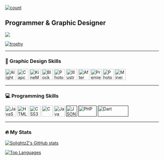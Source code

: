 <a href="#">
    <img alt="count" src="https://github.com/SolightzZ/SolightzZ/blob/main/7_C7178FE.gif"/>
</a>

## Programmer & Graphic Designer
![](https://komarev.com/ghpvc/?username=SolightzZ&label=PROFILE+VIEWS)

[![trophy](https://github-profile-trophy.vercel.app/?username=SolightzZ)](https://github.com/SolightzZ)

---

### 🎨 Graphic Design Skills
<p>
    <a href="#" target="_blank" rel="noreferrer"><img src="https://play-lh.googleusercontent.com/OU0BlP8C9-V7ECl2crma7B48nzDbK7liSLjn0j_fpTlyWG6qyEE-mw_KFZ9aOXF0a3w=w240-h480-rw" width="36" height="36" alt="Alight Motion" /></a>
    <a href="www.capcut.com" target="_blank" rel="noreferrer"><img src="https://lf16-web-buz.capcut.com/obj/capcut-web-buz-sg/ies/lvweb_os_monorepo/platformSSR/d6b9a2694351b831-264.png" width="36" height="36" alt="Capcut" /></a>
    <a href="https://play.google.com/store/apps/details?id=com.nexstreaming.app.kinemasterfree&hl=th" target="_blank" rel="noreferrer"><img src="https://play-lh.googleusercontent.com/Jaw57u6LQJNeqKfjJER9MM5On66ZXopBk3rrShag1BBZrX6cZdxxIMGf8nYA_Av0meA=s48-rw" width="36" height="36" alt="KineMaster" /></a>
    <a href="https://www.blockbench.net/" target="_blank" rel="noreferrer"><img src="https://github.com/JannisX11/blockbench/blob/master/icon.png" width="36" height="36" alt="Blockbench" /></a>
    <a href="https://www.adobe.com/uk/products/photoshop.html" target="_blank" rel="noreferrer"><img src="https://www.adobe.com/cc-shared/assets/img/product-icons/svg/photoshop.svg" width="36" height="36" alt="Photoshop" /></a>
    <a href="https://www.adobe.com/uk/products/illustrator.html" target="_blank" rel="noreferrer"><img src="https://www.adobe.com/cc-shared/assets/img/product-icons/svg/illustrator.svg" width="36" height="36" alt="Illustrator" /></a>
    <a href="https://www.adobe.com/uk/products/aftereffects.html" target="_blank" rel="noreferrer"><img src="https://www.adobe.com/cc-shared/assets/img/product-icons/svg/after-effects.svg" width="36" height="36" alt="After Effects" /></a>
    <a href="https://www.adobe.com/uk/products/premiere.html" target="_blank" rel="noreferrer"><img src="https://www.adobe.com/cc-shared/assets/img/product-icons/svg/premiere-pro.svg" width="36" height="36" alt="Premiere Pro" /></a>
    <a href="https://www.photopea.com/" target="_blank" rel="noreferrer"><img src="https://styles.redditmedia.com/t5_3gshh/styles/communityIcon_8jb0t9ym80q31.png" width="36" height="36" alt="Photopea" /></a>
    <a href="https://www.mineimator.com/" target="_blank" rel="noreferrer"><img src="https://pbs.twimg.com/profile_images/1429934230776262657/1xRY_OFK_400x400.jpg" width="36" height="36" alt="Mineimator" /></a>
</p>

---

### 💻 Programming Skills
<p align="left">
    <a href="https://developer.mozilla.org/en-US/docs/Web/JavaScript" target="_blank" rel="noreferrer"><img src="https://raw.githubusercontent.com/danielcranney/readme-generator/main/public/icons/skills/javascript-colored.svg" width="36" height="36" alt="JavaScript" /></a>
    <a href="https://developer.mozilla.org/en-US/docs/Glossary/HTML5" target="_blank" rel="noreferrer"><img src="https://raw.githubusercontent.com/danielcranney/readme-generator/main/public/icons/skills/html5-colored.svg" width="36" height="36" alt="HTML5" /></a>
    <a href="https://www.w3.org/TR/CSS/#css" target="_blank" rel="noreferrer"><img src="https://raw.githubusercontent.com/danielcranney/readme-generator/main/public/icons/skills/css3-colored.svg" width="36" height="36" alt="CSS3" /></a>
    <a href="https://docs.microsoft.com/en-us/cpp/?view=msvc-170" target="_blank" rel="noreferrer"><img src="https://raw.githubusercontent.com/danielcranney/readme-generator/main/public/icons/skills/c-colored.svg" width="36" height="36" alt="C" /></a>
    <a href="https://www.oracle.com/java/" target="_blank" rel="noreferrer"><img src="https://raw.githubusercontent.com/danielcranney/readme-generator/main/public/icons/skills/java-colored.svg" width="36" height="36" alt="Java" /></a>
    <a href="" target="_blank" rel="noreferrer"><img src="https://upload.wikimedia.org/wikipedia/commons/c/c9/JSON_vector_logo.svg" width="36" height="36" alt="JSON" /></a>
    <a href="" target="_blank" rel="noreferrer"><img src="https://upload.wikimedia.org/wikipedia/commons/thumb/2/27/PHP-logo.svg/182px-PHP-logo.svg.png" width="60" height="36" alt="PHP" /></a>
    <a href="" target="_blank" rel="noreferrer"><img src="https://upload.wikimedia.org/wikipedia/commons/f/fe/Dart_programming_language_logo.svg" width="100" height="36" alt="Dart" /></a>
</p>

---
### :fire: My Stats

<p>
    <a href="http://www.github.com/SolightzZ">
        <img src="https://github-readme-stats.vercel.app/api?username=SolightzZ&show_icons=true&hide=&count_private=true&title_color=a855f7&text_color=a855f7&icon_color=a855f7&bg_color=181824&hide_border=true&show_icons=true" alt="SolightzZ's GitHub stats" />
    </a>
</p>

<p>
    <a href="https://github.com/SolightzZ">
        <img src="https://github-readme-stats.vercel.app/api/top-langs/?username=SolightzZ&langs_count=10&title_color=a855f7&text_color=a855f7&icon_color=a855f7&bg_color=181824&hide_border=true&locale=en&custom_title=Top%20Languages" alt="Top Languages" />
    </a>
</p>
